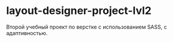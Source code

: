 # layout-designer-project-lvl2

Второй учебный проект по верстке с использованием SASS, с адаптивностью.
